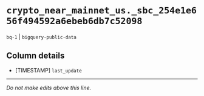 # `crypto_near_mainnet_us._sbc_254e1e656f494592a6ebeb6db7c52098`
`bq-1` | `bigquery-public-data`

## Column details
* [TIMESTAMP] `last_update`

-------------------------------------------------------------------------------
*Do not make edits above this line.*
